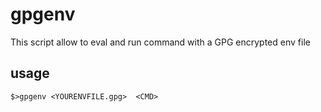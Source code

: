 # gpgenv


This script allow to eval and run command with a GPG encrypted env file


## usage

    $>gpgenv <YOURENVFILE.gpg>  <CMD>
